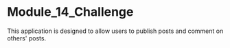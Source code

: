 # Module_14_Challenge

This application is designed to allow users to publish posts and comment on others' posts.